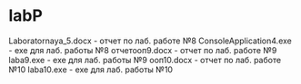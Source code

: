# labP
Laboratornaya_5.docx - отчет по лаб. работе №8
ConsoleApplication4.exe - exe для лаб. работы №8
отчетооп9.docx - отчет по лаб. работе №9
laba9.exe - exe для лаб. работы №9
ооп10.docx - отчет по лаб. работе №10
laba10.exe - exe для лаб. работы №10
